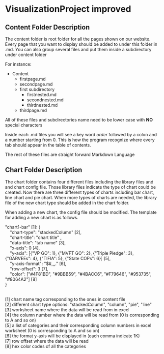 # VisualizationProject improved 

## Content Folder Description
The content folder is root folder for all the pages shown on our website.
Every page that you want to display should be added to under this folder in .md. 
You can also group several files and put them inside a subdirectory under content folder

For instance:
* Content
  * firstpage.md
  * secondpage.md
  * first subdirectory
    * firstnested.md
    * secondnested.md
    * thirdnested.md
  * thirdpage.md

All of these files and subdirectories name need to be lower case with **NO** special characters

Inside each .md files you will see a key word *order* followed by a colon and a number starting from 0.
This is how the program recognize where every tab should appear in the table of contents.

The rest of these files are straight forward Markdown Language

## Chart Folder Description

The chart folder contains four different files including the library files and and chart config file.
Those library files indicate the type of chart could be created. Now there are three different types of charts including bar chart, line chart and pie chart.
When more types of charts are needed, the library file of the new chart type should be added in the chart folder.

When adding a new chart, the config file should be modified. The template for adding a new chart is as follows.

"chart1-bar" [1]: {
<br>&nbsp;&nbsp;&nbsp;&nbsp;"chart-type": "stackedColumn" [2],
<br>&nbsp;&nbsp;&nbsp;&nbsp;"chart-title": "chart title" ,
<br>&nbsp;&nbsp;&nbsp;&nbsp;"data-title": "tab name" [3],
<br>&nbsp;&nbsp;&nbsp;&nbsp;"x-axis": 0 [4],
<br>&nbsp;&nbsp;&nbsp;&nbsp;"y-axis": [{"VP GO": 1}, {"MVFT GO": 2}, {"Triple Pledge": 3}, {"GARVEEs": 4}, {"TIFIA": 5}, {"State COPs": 6}] [5],
<br>&nbsp;&nbsp;&nbsp;&nbsp;"y-axis-format": "$#,,,." [6],
<br>&nbsp;&nbsp;&nbsp;&nbsp;"row-offset": 3 [7],
<br>&nbsp;&nbsp;&nbsp;&nbsp;"color": ["#4F81BD", "#9BBB59", "#4BACC6", "#F79646", "#953735", "#8064A2"] [8]
<br>}

<br>[1] chart name tag corresponding to the ones in content file
<br>[2] different chart type options: "stackedColumn", "column", "pie", "line"
<br>[3] worksheet name where the data will be read from in excel
<br>[4] the column number where the data will be read from (0 is corresponding to A and so on)
<br>[5] a list of categories and their corresponding column numbers in excel worksheet (0 is corresponding to A and so on)
<br>[6] the format y-axis will be displayed in (each comma indicate 1K)
<br>[7] row offset where the data will be read
<br>[8] hex color codes of all the categories


